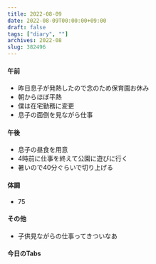 ```yaml
---
title: 2022-08-09
date: 2022-08-09T00:00:00+09:00
draft: false
tags: ["diary", ""]
archives: 2022-08
slug: 382496
---
```

#### 午前
- 昨日息子が発熱したので念のため保育園お休み
- 朝からほぼ平熱
- 僕は在宅勤務に変更
- 息子の面倒を見ながら仕事
#### 午後
- 息子の昼食を用意
- 4時前に仕事を終えて公園に遊びに行く
- 暑いので40分ぐらいで切り上げる
#### 体調
- 75
#### その他
- 子供見ながらの仕事ってきついなあ
#### 今日のTabs